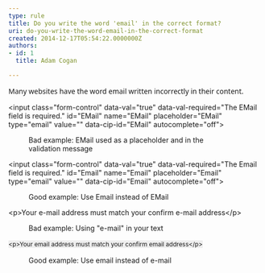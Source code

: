 ```yaml
---
type: rule
title: Do you write the word 'email' in the correct format?
uri: do-you-write-the-word-email-in-the-correct-format
created: 2014-12-17T05:54:22.0000000Z
authors:
- id: 1
  title: Adam Cogan

---
```




<span class='intro'> <p><span style="font-family&#58;&quot;segoe ui&quot;, verdana, arial, helvetica, sans-serif;">​Many w</span><span style="font-family&#58;&quot;segoe ui&quot;, verdana, arial, helvetica, sans-serif;">ebsites&#160;</span><span style="font-family&#58;&quot;segoe ui&quot;, verdana, arial, helvetica, sans-serif;">have</span><span style="font-family&#58;&quot;segoe ui&quot;, verdana, arial, helvetica, sans-serif;">&#160;the word email written incorrectly in their content.</span></p> </span>

<p class="ssw15-rteElement-CodeArea">​​​&lt;input class=&quot;form-control&quot; data-val=&quot;true&quot; data-val-required=&quot;The EMail field is required.&quot; id=&quot;EMail&quot; name=&quot;EMail&quot; placeholder=&quot;EMail&quot; type=&quot;email&quot; value=&quot;&quot; data-cip-id=&quot;EMail&quot; autocomplete=&quot;off&quot;&gt;​<br></p><dd class="ssw15-rteElement-FigureBad">​Bad example​​​&#58; ​​​EMail used as a placeholder​ and in the validation&#160;message</dd><p class="ssw15-rteElement-CodeArea">​​&lt;input class=&quot;form-control&quot; data-val=&quot;true&quot; data-val-required=&quot;The Email field is required.&quot; id=&quot;Email&quot; name=&quot;Email&quot; placeholder=&quot;Email&quot; type=&quot;email&quot; value=&quot;&quot; data-cip-id=&quot;Email&quot; autocomplete=&quot;off&quot;&gt;​</p><dd class="ssw15-rteElement-FigureGood">Good example&#58; Use Email instead of EMail</dd><p class="ssw15-rteElement-CodeArea">​​&lt;p&gt;Your e-mail address must match your confirm e-mail address&lt;/p&gt;<br></p><dd class="ssw15-rteElement-FigureBad">Bad example​​​&#58; Using&#160;&quot;e-mail&quot; in your text</dd><p class="ssw15-rteElement-CodeArea"><span style="line-height&#58;19.2px;font-size&#58;12px;background-color&#58;#eeeeee;"><span style="line-height&#58;19.2px;font-size&#58;12px;background-color&#58;#eeeeee;">​</span><span style="line-height&#58;19.2px;font-size&#58;12px;background-color&#58;#eeeeee;">​</span><span style="line-height&#58;19.2px;font-size&#58;12px;background-color&#58;#eeeeee;">&lt;</span><span style="line-height&#58;19.2px;font-size&#58;12px;background-color&#58;#eeeeee;">p&gt;</span><span style="line-height&#58;19.2px;font-size&#58;12px;background-color&#58;#eeeeee;">Your email address must match your confirm email address</span><span style="line-height&#58;19.2px;font-size&#58;12px;background-color&#58;#eeeeee;">&lt;/p&gt;</span></span><br></p><dd class="ssw15-rteElement-FigureGood">Good example&#58; Use email instead of e-mail<br></dd><div><br>&#160;</div><p><br>&#160;</p><p><span style="line-height&#58;20px;font-family&#58;&quot;segoe ui&quot;, verdana, arial, helvetica, sans-serif;"></span>​<br></p>


